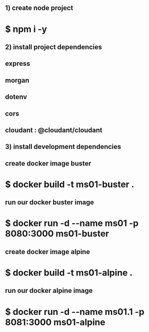 ## 1) create node project
# $ npm i -y

## 2) install project dependencies
## express
## morgan
## dotenv
## cors
## cloudant : @cloudant/cloudant


## 3) install development dependencies


## create docker image buster
# $ docker build -t  ms01-buster  .

## run our docker buster image
# $ docker run -d --name ms01 -p 8080:3000 ms01-buster

## create docker image alpine
# $ docker build -t ms01-alpine .

## run our docker alpine image
# $ docker run -d --name ms01.1 -p 8081:3000 ms01-alpine


